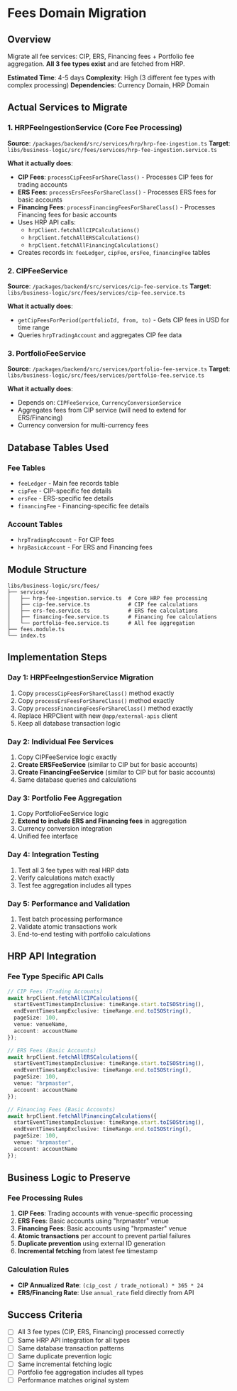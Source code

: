 # Fees Domain Migration

## Overview
Migrate all fee services: CIP, ERS, Financing fees + Portfolio fee aggregation. **All 3 fee types exist** and are fetched from HRP.

**Estimated Time**: 4-5 days
**Complexity**: High (3 different fee types with complex processing)
**Dependencies**: Currency Domain, HRP Domain

## Actual Services to Migrate

### 1. HRPFeeIngestionService (Core Fee Processing)
**Source**: `/packages/backend/src/services/hrp/hrp-fee-ingestion.ts`
**Target**: `libs/business-logic/src/fees/services/hrp-fee-ingestion.service.ts`

**What it actually does**:
- **CIP Fees**: `processCipFeesForShareClass()` - Processes CIP fees for trading accounts
- **ERS Fees**: `processErsFeesForShareClass()` - Processes ERS fees for basic accounts
- **Financing Fees**: `processFinancingFeesForShareClass()` - Processes Financing fees for basic accounts
- Uses HRP API calls:
  - `hrpClient.fetchAllCIPCalculations()`
  - `hrpClient.fetchAllERSCalculations()`
  - `hrpClient.fetchAllFinancingCalculations()`
- Creates records in: `feeLedger`, `cipFee`, `ersFee`, `financingFee` tables

### 2. CIPFeeService
**Source**: `/packages/backend/src/services/cip-fee-service.ts`
**Target**: `libs/business-logic/src/fees/services/cip-fee.service.ts`

**What it actually does**:
- `getCipFeesForPeriod(portfolioId, from, to)` - Gets CIP fees in USD for time range
- Queries `hrpTradingAccount` and aggregates CIP fee data

### 3. PortfolioFeeService
**Source**: `/packages/backend/src/services/portfolio-fee-service.ts`
**Target**: `libs/business-logic/src/fees/services/portfolio-fee.service.ts`

**What it actually does**:
- Depends on: `CIPFeeService`, `CurrencyConversionService`
- Aggregates fees from CIP service (will need to extend for ERS/Financing)
- Currency conversion for multi-currency fees

## Database Tables Used

### Fee Tables
- `feeLedger` - Main fee records table
- `cipFee` - CIP-specific fee details
- `ersFee` - ERS-specific fee details
- `financingFee` - Financing-specific fee details

### Account Tables
- `hrpTradingAccount` - For CIP fees
- `hrpBasicAccount` - For ERS and Financing fees

## Module Structure

```
libs/business-logic/src/fees/
├── services/
│   ├── hrp-fee-ingestion.service.ts  # Core HRP fee processing
│   ├── cip-fee.service.ts            # CIP fee calculations
│   ├── ers-fee.service.ts            # ERS fee calculations
│   ├── financing-fee.service.ts      # Financing fee calculations
│   └── portfolio-fee.service.ts      # All fee aggregation
├── fees.module.ts
└── index.ts
```

## Implementation Steps

### Day 1: HRPFeeIngestionService Migration
1. Copy `processCipFeesForShareClass()` method exactly
2. Copy `processErsFeesForShareClass()` method exactly
3. Copy `processFinancingFeesForShareClass()` method exactly
4. Replace HRPClient with new `@app/external-apis` client
5. Keep all database transaction logic

### Day 2: Individual Fee Services
1. Copy CIPFeeService logic exactly
2. **Create ERSFeeService** (similar to CIP but for basic accounts)
3. **Create FinancingFeeService** (similar to CIP but for basic accounts)
4. Same database queries and calculations

### Day 3: Portfolio Fee Aggregation
1. Copy PortfolioFeeService logic
2. **Extend to include ERS and Financing fees** in aggregation
3. Currency conversion integration
4. Unified fee interface

### Day 4: Integration Testing
1. Test all 3 fee types with real HRP data
2. Verify calculations match exactly
3. Test fee aggregation includes all types

### Day 5: Performance and Validation
1. Test batch processing performance
2. Validate atomic transactions work
3. End-to-end testing with portfolio calculations

## HRP API Integration

### Fee Type Specific API Calls
```typescript
// CIP Fees (Trading Accounts)
await hrpClient.fetchAllCIPCalculations({
  startEventTimestampInclusive: timeRange.start.toISOString(),
  endEventTimestampExclusive: timeRange.end.toISOString(),
  pageSize: 100,
  venue: venueName,
  account: accountName
});

// ERS Fees (Basic Accounts)
await hrpClient.fetchAllERSCalculations({
  startEventTimestampInclusive: timeRange.start.toISOString(),
  endEventTimestampExclusive: timeRange.end.toISOString(),
  pageSize: 100,
  venue: "hrpmaster",
  account: accountName
});

// Financing Fees (Basic Accounts)
await hrpClient.fetchAllFinancingCalculations({
  startEventTimestampInclusive: timeRange.start.toISOString(),
  endEventTimestampExclusive: timeRange.end.toISOString(),
  pageSize: 100,
  venue: "hrpmaster",
  account: accountName
});
```

## Business Logic to Preserve

### Fee Processing Rules
1. **CIP Fees**: Trading accounts with venue-specific processing
2. **ERS Fees**: Basic accounts using "hrpmaster" venue
3. **Financing Fees**: Basic accounts using "hrpmaster" venue
4. **Atomic transactions** per account to prevent partial failures
5. **Duplicate prevention** using external ID generation
6. **Incremental fetching** from latest fee timestamp

### Calculation Rules
- **CIP Annualized Rate**: `(cip_cost / trade_notional) * 365 * 24`
- **ERS/Financing Rate**: Use `annual_rate` field directly from API

## Success Criteria
- [ ] All 3 fee types (CIP, ERS, Financing) processed correctly
- [ ] Same HRP API integration for all types
- [ ] Same database transaction patterns
- [ ] Same duplicate prevention logic
- [ ] Same incremental fetching logic
- [ ] Portfolio fee aggregation includes all types
- [ ] Performance matches original system